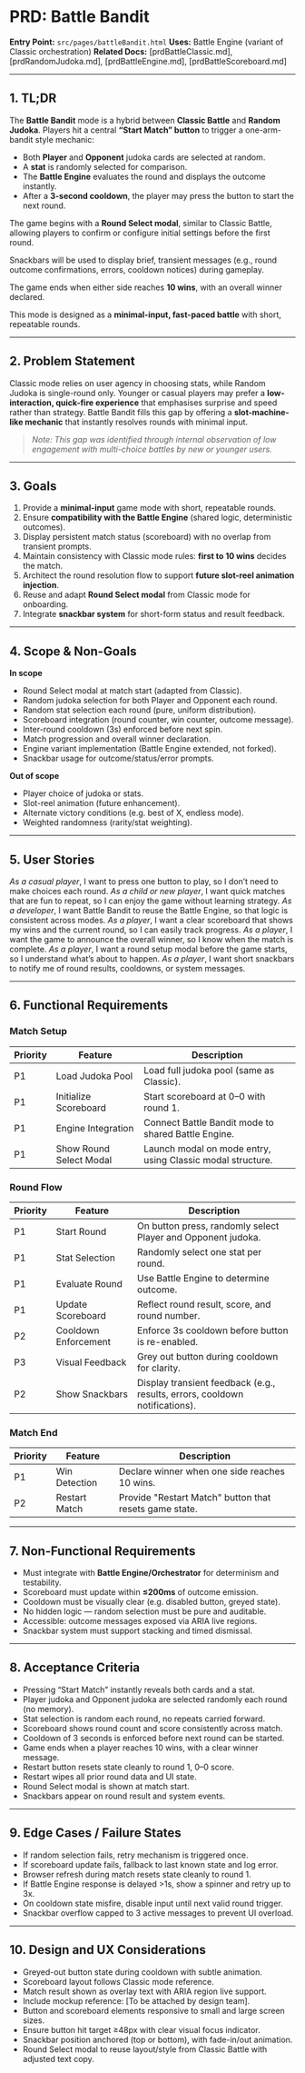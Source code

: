 # PRD: Battle Bandit

**Entry Point:** `src/pages/battleBandit.html`
**Uses:** Battle Engine (variant of Classic orchestration)
**Related Docs:** \[prdBattleClassic.md], \[prdRandomJudoka.md], \[prdBattleEngine.md], \[prdBattleScoreboard.md]

---

## 1. TL;DR

The **Battle Bandit** mode is a hybrid between **Classic Battle** and **Random Judoka**.
Players hit a central **“Start Match” button** to trigger a one-arm-bandit style mechanic:

- Both **Player** and **Opponent** judoka cards are selected at random.
- A **stat** is randomly selected for comparison.
- The **Battle Engine** evaluates the round and displays the outcome instantly.
- After a **3-second cooldown**, the player may press the button to start the next round.

The game begins with a **Round Select modal**, similar to Classic Battle, allowing players to confirm or configure initial settings before the first round.

Snackbars will be used to display brief, transient messages (e.g., round outcome confirmations, errors, cooldown notices) during gameplay.

The game ends when either side reaches **10 wins**, with an overall winner declared.

This mode is designed as a **minimal-input, fast-paced battle** with short, repeatable rounds.

---

## 2. Problem Statement

Classic mode relies on user agency in choosing stats, while Random Judoka is single-round only.
Younger or casual players may prefer a **low-interaction, quick-fire experience** that emphasises surprise and speed rather than strategy.
Battle Bandit fills this gap by offering a **slot-machine-like mechanic** that instantly resolves rounds with minimal input.

> _Note: This gap was identified through internal observation of low engagement with multi-choice battles by new or younger users._

---

## 3. Goals

1. Provide a **minimal-input** game mode with short, repeatable rounds.
2. Ensure **compatibility with the Battle Engine** (shared logic, deterministic outcomes).
3. Display persistent match status (scoreboard) with no overlap from transient prompts.
4. Maintain consistency with Classic mode rules: **first to 10 wins** decides the match.
5. Architect the round resolution flow to support **future slot-reel animation injection**.
6. Reuse and adapt **Round Select modal** from Classic mode for onboarding.
7. Integrate **snackbar system** for short-form status and result feedback.

---

## 4. Scope & Non-Goals

**In scope**

- Round Select modal at match start (adapted from Classic).
- Random judoka selection for both Player and Opponent each round.
- Random stat selection each round (pure, uniform distribution).
- Scoreboard integration (round counter, win counter, outcome message).
- Inter-round cooldown (3s) enforced before next spin.
- Match progression and overall winner declaration.
- Engine variant implementation (Battle Engine extended, not forked).
- Snackbar usage for outcome/status/error prompts.

**Out of scope**

- Player choice of judoka or stats.
- Slot-reel animation (future enhancement).
- Alternate victory conditions (e.g. best of X, endless mode).
- Weighted randomness (rarity/stat weighting).

---

## 5. User Stories

_As a casual player_, I want to press one button to play, so I don’t need to make choices each round.
_As a child or new player_, I want quick matches that are fun to repeat, so I can enjoy the game without learning strategy.
_As a developer_, I want Battle Bandit to reuse the Battle Engine, so that logic is consistent across modes.
_As a player_, I want a clear scoreboard that shows my wins and the current round, so I can easily track progress.
_As a player_, I want the game to announce the overall winner, so I know when the match is complete.
_As a player_, I want a round setup modal before the game starts, so I understand what’s about to happen.
_As a player_, I want short snackbars to notify me of round results, cooldowns, or system messages.

---

## 6. Functional Requirements

### Match Setup

| Priority | Feature                 | Description                                                |
| -------- | ----------------------- | ---------------------------------------------------------- |
| P1       | Load Judoka Pool        | Load full judoka pool (same as Classic).                   |
| P1       | Initialize Scoreboard   | Start scoreboard at 0–0 with round 1.                      |
| P1       | Engine Integration      | Connect Battle Bandit mode to shared Battle Engine.        |
| P1       | Show Round Select Modal | Launch modal on mode entry, using Classic modal structure. |

### Round Flow

| Priority | Feature              | Description                                                                 |
| -------- | -------------------- | --------------------------------------------------------------------------- |
| P1       | Start Round          | On button press, randomly select Player and Opponent judoka.                |
| P1       | Stat Selection       | Randomly select one stat per round.                                         |
| P1       | Evaluate Round       | Use Battle Engine to determine outcome.                                     |
| P1       | Update Scoreboard    | Reflect round result, score, and round number.                              |
| P2       | Cooldown Enforcement | Enforce 3s cooldown before button is re-enabled.                            |
| P3       | Visual Feedback      | Grey out button during cooldown for clarity.                                |
| P2       | Show Snackbars       | Display transient feedback (e.g., results, errors, cooldown notifications). |

### Match End

| Priority | Feature       | Description                                            |
| -------- | ------------- | ------------------------------------------------------ |
| P1       | Win Detection | Declare winner when one side reaches 10 wins.          |
| P2       | Restart Match | Provide "Restart Match" button that resets game state. |

---

## 7. Non-Functional Requirements

- Must integrate with **Battle Engine/Orchestrator** for determinism and testability.
- Scoreboard must update within **≤200ms** of outcome emission.
- Cooldown must be visually clear (e.g. disabled button, greyed state).
- No hidden logic — random selection must be pure and auditable.
- Accessible: outcome messages exposed via ARIA live regions.
- Snackbar system must support stacking and timed dismissal.

---

## 8. Acceptance Criteria

- Pressing “Start Match” instantly reveals both cards and a stat.
- Player judoka and Opponent judoka are selected randomly each round (no memory).
- Stat selection is random each round, no repeats carried forward.
- Scoreboard shows round count and score consistently across match.
- Cooldown of 3 seconds is enforced before next round can be started.
- Game ends when a player reaches 10 wins, with a clear winner message.
- Restart button resets state cleanly to round 1, 0–0 score.
- Restart wipes all prior round data and UI state.
- Round Select modal is shown at match start.
- Snackbars appear on round result and system events.

---

## 9. Edge Cases / Failure States

- If random selection fails, retry mechanism is triggered once.
- If scoreboard update fails, fallback to last known state and log error.
- Browser refresh during match resets state cleanly to round 1.
- If Battle Engine response is delayed >1s, show a spinner and retry up to 3x.
- On cooldown state misfire, disable input until next valid round trigger.
- Snackbar overflow capped to 3 active messages to prevent UI overload.

---

## 10. Design and UX Considerations

- Greyed-out button state during cooldown with subtle animation.
- Scoreboard layout follows Classic mode reference.
- Match result shown as overlay text with ARIA region live support.
- Include mockup reference: \[To be attached by design team].
- Button and scoreboard elements responsive to small and large screen sizes.
- Ensure button hit target ≥48px with clear visual focus indicator.
- Snackbar position anchored (top or bottom), with fade-in/out animation.
- Round Select modal to reuse layout/style from Classic Battle with adjusted text copy.
